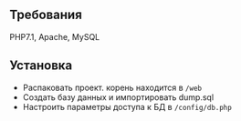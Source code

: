 Требования
-------------------

PHP7.1, Apache, MySQL

Установка
-------------------
* Распаковать проект. корень находится в `/web`
* Создать базу данных и импортировать dump.sql
* Настроить параметры доступа к БД в `/config/db.php`



